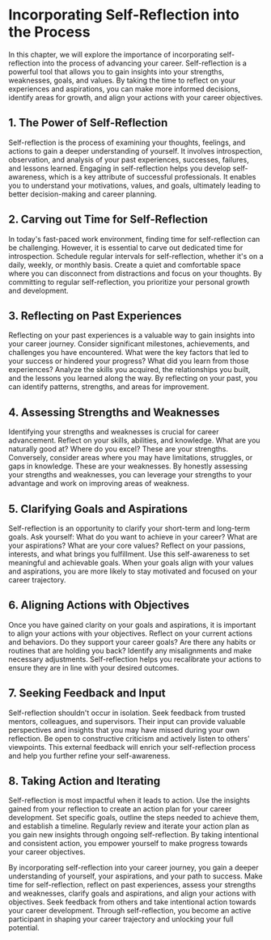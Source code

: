 # Incorporating Self-Reflection into the Process

In this chapter, we will explore the importance of incorporating self-reflection into the process of advancing your career. Self-reflection is a powerful tool that allows you to gain insights into your strengths, weaknesses, goals, and values. By taking the time to reflect on your experiences and aspirations, you can make more informed decisions, identify areas for growth, and align your actions with your career objectives.

## 1\. The Power of Self-Reflection

Self-reflection is the process of examining your thoughts, feelings, and actions to gain a deeper understanding of yourself. It involves introspection, observation, and analysis of your past experiences, successes, failures, and lessons learned. Engaging in self-reflection helps you develop self-awareness, which is a key attribute of successful professionals. It enables you to understand your motivations, values, and goals, ultimately leading to better decision-making and career planning.

## 2\. Carving out Time for Self-Reflection

In today's fast-paced work environment, finding time for self-reflection can be challenging. However, it is essential to carve out dedicated time for introspection. Schedule regular intervals for self-reflection, whether it's on a daily, weekly, or monthly basis. Create a quiet and comfortable space where you can disconnect from distractions and focus on your thoughts. By committing to regular self-reflection, you prioritize your personal growth and development.

## 3\. Reflecting on Past Experiences

Reflecting on your past experiences is a valuable way to gain insights into your career journey. Consider significant milestones, achievements, and challenges you have encountered. What were the key factors that led to your success or hindered your progress? What did you learn from those experiences? Analyze the skills you acquired, the relationships you built, and the lessons you learned along the way. By reflecting on your past, you can identify patterns, strengths, and areas for improvement.

## 4\. Assessing Strengths and Weaknesses

Identifying your strengths and weaknesses is crucial for career advancement. Reflect on your skills, abilities, and knowledge. What are you naturally good at? Where do you excel? These are your strengths. Conversely, consider areas where you may have limitations, struggles, or gaps in knowledge. These are your weaknesses. By honestly assessing your strengths and weaknesses, you can leverage your strengths to your advantage and work on improving areas of weakness.

## 5\. Clarifying Goals and Aspirations

Self-reflection is an opportunity to clarify your short-term and long-term goals. Ask yourself: What do you want to achieve in your career? What are your aspirations? What are your core values? Reflect on your passions, interests, and what brings you fulfillment. Use this self-awareness to set meaningful and achievable goals. When your goals align with your values and aspirations, you are more likely to stay motivated and focused on your career trajectory.

## 6\. Aligning Actions with Objectives

Once you have gained clarity on your goals and aspirations, it is important to align your actions with your objectives. Reflect on your current actions and behaviors. Do they support your career goals? Are there any habits or routines that are holding you back? Identify any misalignments and make necessary adjustments. Self-reflection helps you recalibrate your actions to ensure they are in line with your desired outcomes.

## 7\. Seeking Feedback and Input

Self-reflection shouldn't occur in isolation. Seek feedback from trusted mentors, colleagues, and supervisors. Their input can provide valuable perspectives and insights that you may have missed during your own reflection. Be open to constructive criticism and actively listen to others' viewpoints. This external feedback will enrich your self-reflection process and help you further refine your self-awareness.

## 8\. Taking Action and Iterating

Self-reflection is most impactful when it leads to action. Use the insights gained from your reflection to create an action plan for your career development. Set specific goals, outline the steps needed to achieve them, and establish a timeline. Regularly review and iterate your action plan as you gain new insights through ongoing self-reflection. By taking intentional and consistent action, you empower yourself to make progress towards your career objectives.

By incorporating self-reflection into your career journey, you gain a deeper understanding of yourself, your aspirations, and your path to success. Make time for self-reflection, reflect on past experiences, assess your strengths and weaknesses, clarify goals and aspirations, and align your actions with objectives. Seek feedback from others and take intentional action towards your career development. Through self-reflection, you become an active participant in shaping your career trajectory and unlocking your full potential.
